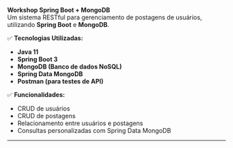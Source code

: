 **Workshop Spring Boot + MongoDB**  
Um sistema RESTful para gerenciamento de postagens de usuários, utilizando **Spring Boot** e **MongoDB**.  

✅ **Tecnologias Utilizadas:**  
- **Java 11**  
- **Spring Boot 3**  
- **MongoDB (Banco de dados NoSQL)**  
- **Spring Data MongoDB**  
- **Postman (para testes de API)**  

✅ **Funcionalidades:**  
- CRUD de usuários  
- CRUD de postagens  
- Relacionamento entre usuários e postagens  
- Consultas personalizadas com Spring Data MongoDB  

---
